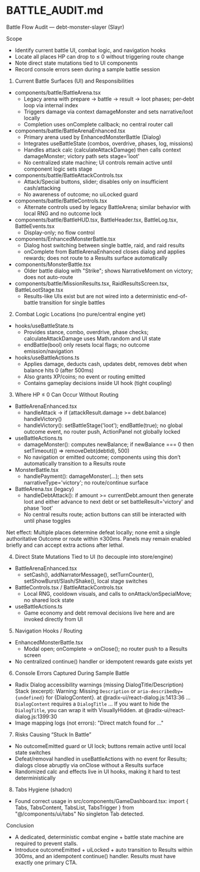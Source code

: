 # BATTLE_AUDIT.md

Battle Flow Audit — debt-monster-slayer (Slayr)

Scope
- Identify current battle UI, combat logic, and navigation hooks
- Locate all places HP can drop to ≤ 0 without triggering route change
- Note direct state mutations tied to UI components
- Record console errors seen during a sample battle session

1) Current Battle Surfaces (UI) and Responsibilities
- components/battle/BattleArena.tsx
  - Legacy arena with prepare → battle → result → loot phases; per‑debt loop via internal index
  - Triggers damage via context damageMonster and sets narrative/loot locally
  - Completion uses onComplete callback; no central router call
- components/battle/BattleArenaEnhanced.tsx
  - Primary arena used by EnhancedMonsterBattle (Dialog)
  - Integrates useBattleState (combos, overdrive, phases, log, missions)
  - Handles attack calc (calculateAttackDamage) then calls context damageMonster; victory path sets stage='loot'
  - No centralized state machine; UI controls remain active until component logic sets stage
- components/battle/BattleAttackControls.tsx
  - Attack/Special buttons, slider; disables only on insufficient cash/attacking
  - No awareness of outcome; no uiLocked guard
- components/battle/BattleControls.tsx
  - Alternate controls used by legacy BattleArena; similar behavior with local RNG and no outcome lock
- components/battle/BattleHUD.tsx, BattleHeader.tsx, BattleLog.tsx, BattleEvents.tsx
  - Display-only; no flow control
- components/EnhancedMonsterBattle.tsx
  - Dialog host switching between single battle, raid, and raid results
  - onComplete from BattleArenaEnhanced closes dialog and applies rewards; does not route to a Results surface automatically
- components/MonsterBattle.tsx
  - Older battle dialog with "Strike"; shows NarrativeMoment on victory; does not auto-route
- components/battle/MissionResults.tsx, RaidResultsScreen.tsx, BattleLootStage.tsx
  - Results-like UIs exist but are not wired into a deterministic end-of-battle transition for single battles

2) Combat Logic Locations (no pure/central engine yet)
- hooks/useBattleState.ts
  - Provides stance, combo, overdrive, phase checks; calculateAttackDamage uses Math.random and UI state
  - endBattle(bool) only resets local flags; no outcome emission/navigation
- hooks/useBattleActions.ts
  - Applies damage, deducts cash, updates debt, removes debt when balance hits 0 (after 500ms)
  - Also grants XP/coins; no event or routing emitted
  - Contains gameplay decisions inside UI hook (tight coupling)

3) Where HP ≤ 0 Can Occur Without Routing
- BattleArenaEnhanced.tsx
  - handleAttack → if (attackResult.damage >= debt.balance) handleVictory()
  - handleVictory(): setBattleStage('loot'); endBattle(true); no global outcome event, no router push, ActionPanel not globally locked
- useBattleActions.ts
  - damageMonster(): computes newBalance; if newBalance === 0 then setTimeout(() => removeDebt(debtId), 500)
  - No navigation or emitted outcome; components using this don’t automatically transition to a Results route
- MonsterBattle.tsx
  - handlePayment(): damageMonster(...); then sets narrativeType='victory'; no route/continue surface
- BattleArena.tsx (legacy)
  - handleDebtAttack(): if amount >= currentDebt.amount then generate loot and either advance to next debt or set battleResult='victory' and phase 'loot'
  - No central results route; action buttons can still be interacted with until phase toggles

Net effect: Multiple places determine defeat locally; none emit a single authoritative Outcome or route within ≤300ms. Panels may remain enabled briefly and can accept extra actions after lethal.

4) Direct State Mutations Tied to UI (to decouple into store/engine)
- BattleArenaEnhanced.tsx
  - setCash(), addNarratorMessage(), setTurnCounter(), setShowBurst/Slash/Shake(), local stage switches
- BattleControls.tsx / BattleAttackControls.tsx
  - Local RNG, cooldown visuals, and calls to onAttack/onSpecialMove; no shared lock state
- useBattleActions.ts
  - Game economy and debt removal decisions live here and are invoked directly from UI

5) Navigation Hooks / Routing
- EnhancedMonsterBattle.tsx
  - Modal open; onComplete → onClose(); no router push to a Results screen
- No centralized continue() handler or idempotent rewards gate exists yet

6) Console Errors Captured During Sample Battle
- Radix Dialog accessibility warnings (missing DialogTitle/Description)
  Stack (excerpt):
  Warning: Missing `Description` or `aria-describedby={undefined}` for {DialogContent}.
  at @radix-ui/react-dialog.js:1413:36
  ...
  `DialogContent` requires a `DialogTitle` ... If you want to hide the `DialogTitle`, you can wrap it with VisuallyHidden.
  at @radix-ui/react-dialog.js:1399:30
- Image mapping logs (not errors): "Direct match found for ..."

7) Risks Causing “Stuck In Battle”
- No outcomeEmitted guard or UI lock; buttons remain active until local state switches
- Defeat/removal handled in useBattleActions with no event for Results; dialogs close abruptly via onClose without a Results surface
- Randomized calc and effects live in UI hooks, making it hard to test deterministically

8) Tabs Hygiene (shadcn)
- Found correct usage in src/components/GameDashboard.tsx:
  import { Tabs, TabsContent, TabsList, TabsTrigger } from "@/components/ui/tabs"
  No singleton Tab detected.

Conclusion
- A dedicated, deterministic combat engine + battle state machine are required to prevent stalls.
- Introduce outcomeEmitted + uiLocked + auto transition to Results within 300ms, and an idempotent continue() handler. Results must have exactly one primary CTA.
